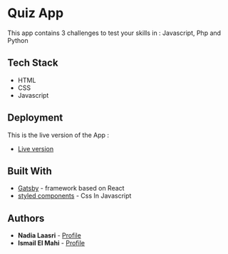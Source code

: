 # Quiz App

This app contains 3 challenges to test your skills in : Javascript, Php and Python

## Tech Stack

- HTML
- CSS
- Javascript

## Deployment

This is the live version of the App :

- [Live version](https://quizzapp.netlify.app/)

## Built With

- [Gatsby](https://gatsbyjs.org/) - framework based on React
- [styled components](https://styled-components.com/) - Css In Javascript

## Authors

- **Nadia Laasri** - [Profile](https://github.com/LaasriNadia)
- **Ismail El Mahi** - [Profile](https://github.com/ismail-elmahi)

